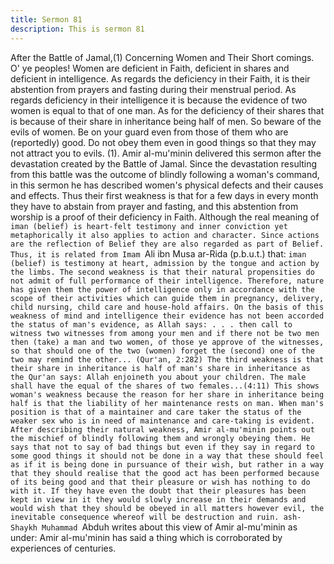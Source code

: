 ```yaml
---
title: Sermon 81
description: This is sermon 81
---
```


After the Battle of Jamal,(1) Concerning Women and Their Short
comings.
O' ye peoples! Women are deficient in Faith, deficient in shares and deficient in intelligence.
As regards the deficiency in their Faith, it is their abstention from prayers and fasting during
their menstrual period. As regards deficiency in their intelligence it is because the evidence of
two women is equal to that of one man.
As for the deficiency of their shares that is because of their share in inheritance being half of
men.
So beware of the evils of women. Be on your guard even from those of them who are
(reportedly) good. Do not obey them even in good things so that they may not attract you to
evils.
(1). Amir al-mu'minin delivered this sermon after the devastation created by the Battle of
Jamal. Since the devastation resulting from this battle was the outcome of blindly following a
woman's command, in this sermon he has described women's physical defects and their
causes and effects.
Thus their first weakness is that for a few days in every month they have to abstain from
prayer and fasting, and this abstention from worship is a proof of their deficiency in Faith.
Although the real meaning of `iman (belief) is heart-felt testimony and inner conviction yet
metaphorically it also applies to action and character.
Since actions are the reflection of Belief they are also regarded as part of Belief. Thus, it is
related from Imam `Ali ibn Musa ar-Rida (p.b.u.t.) that:
`iman (belief) is testimony at heart, admission by the tongue and action by the
limbs.
The second weakness is that their natural propensities do not admit of full performance of
their intelligence. Therefore, nature has given them the power of intelligence only in
accordance with the scope of their activities which can guide them in pregnancy, delivery,
child nursing, child care and house-hold affairs.
On the basis of this weakness of mind and intelligence their evidence has not been accorded
the status of man's evidence, as Allah says:
. . . then call to witness two witnesses from among your men and if there not be
two men then (take) a man and two women, of those ye approve of the
witnesses, so that should one of the two (women) forget the (second) one of the
two may remind the other... (Qur'an, 2:282)
The third weakness is that their share in inheritance is half of man's share in inheritance as the
Qur'an says:
Allah enjoineth you about your children. The male shall have the equal of the
shares of two females...(4:11)
This shows woman's weakness because the reason for her share in inheritance being half is
that the liability of her maintenance rests on man. When man's position is that of a maintainer
and care taker the status of the weaker sex who is in need of maintenance and care-taking is
evident.
After describing their natural weakness, Amir al-mu'minin points out the mischief of blindly
following them and wrongly obeying them.
He says that not to say of bad things but even if they say in regard to some good things it
should not be done in a way that these should feel as if it is being done in pursuance of their
wish, but rather in a way that they should realise that the good act has been performed
because of its being good and that their pleasure or wish has nothing to do with it.
If they have even the doubt that their pleasures has been kept in view in it they would slowly
increase in their demands and would wish that they should be obeyed in all matters however
evil, the inevitable consequence whereof will be destruction and ruin. ash-Shaykh
Muhammad `Abduh writes about this view of Amir al-mu'minin as under:
Amir al-mu'minin has said a thing which is corroborated by experiences of
centuries.